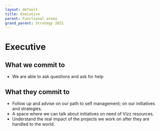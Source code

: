 ```yaml
---
layout: default
title: Executive
parent: Functional areas
grand_parent: Strategy 2021
---
```


# Executive

## What we commit to

- We are able to ask questions and ask for help

## What they commit to

- Follow up and advise on our path to self management; on our initiatives and strategies.
- A space where we can talk about initiatives on need of Vizz resources.
- Understand the real impact of the projects we work on after they are handled to the world.
